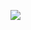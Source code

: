 ![](https://github-readme-stats.vercel.app/api?username=phazejeff&theme=dark&hide_border=false&include_all_commits=true&count_private=true&hide_rank=true#gh-dark-mode-only)
